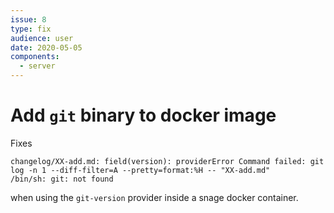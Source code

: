 ```yaml
---
issue: 8
type: fix
audience: user
date: 2020-05-05
components:
  - server
---
```

# Add `git` binary to docker image

Fixes
```
changelog/XX-add.md: field(version): providerError Command failed: git log -n 1 --diff-filter=A --pretty=format:%H -- "XX-add.md"
/bin/sh: git: not found
```
when using the `git-version` provider inside a snage docker container.

